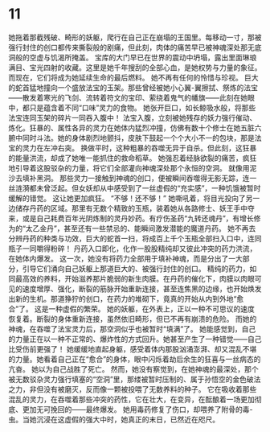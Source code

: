 # 11
她拖着那截残破、畸形的妖躯，爬行在自己正在崩塌的王国里。每移动一寸，那被强行封住的创口都传来撕裂般的剧痛，但此刻，肉体的痛苦早已被神魂深处那无底洞般的空虚与饥渴所掩盖。
宝库的大门早已在世界的震动中坍塌，露出里面琳琅满目、宝光四射的收藏。这里是她千年搜刮的全部心血，是她权势与力量的象征。而现在，它们将成为她延续生命的最后燃料。
她不再有任何的怜惜与珍视。
巨大的蛇首猛地撞向一个盛放法宝的玉架。那些曾经被她小心翼-翼擦拭、祭炼的法宝——散发着寒光的飞剑、流转着符文的宝印、萦绕着鬼气的幡旗——此刻在她眼中，都只是蕴含着不同“口味”灵力的食物。
她张开巨口，如长鲸吸水般，将那些法宝连同玉架的碎片一同吞入腹中！
法宝入腹，立刻被她残存的妖力强行催动、炼化。狂暴的、属性各异的灵力在她体内猛烈冲撞，仿佛有数十个修士在她五脏六腑中同时斗法。她的身体剧烈地颤抖，皮肤下鼓起一个个大小不一的包块，那是法宝的灵力在左冲右突。
换做平时，这种粗暴的吞噬无异于自杀。但此刻，这狂暴的能量洪流，却成了她唯一能抓住的救命稻草。
她强忍着经脉欲裂的痛苦，疯狂地引导着这股驳杂的力量，将它们全部灌向神魂深处那个永恒的空洞。
就像用泥沙去填补黑洞。
那些灵力一接触到神魂的创口，便被瞬间吞噬得无影无踪，连一丝涟漪都未曾泛起。但女妖却从中感受到了一丝虚假的“充实感”，一种饥饿被暂时缓解的错觉。
这让她更加疯狂。
“不够！还不够！”
她嘶吼着，将目光投向了另一边储存丹药的区域。那里有无数个精致的玉瓶，装着她从各路修士、妖王手中夺来，或是自己耗费百年光阴炼制的灵丹妙药。有疗伤圣药“九转还魂丹”，有增长修为的“太乙金丹”，甚至还有一些禁忌的、能瞬间激发潜能的魔道丹药。
她不再去分辨丹药的种类与功效，巨大的蛇首一扫，将成百上千个玉瓶全部扫入口中，连同瓶子一同嚼得粉碎！
丹药入口即化，化作一股股精纯却又彼此冲突的药力洪流，在她体内爆发。
这一次，她没有将药力全部用于填补神魂，而是分出了一大部分，引导它们涌向自己妖躯上那道巨大的、被强行封住的创口。
精纯的药力，如同最高效的养料，开始滋养那片脆弱的新生肉膜。在丹药的催化下，肉膜以肉眼可见的速度增厚、强化，断裂的筋脉开始重新连接，甚至连焦黑的边缘，也开始焕发出新的生机。那道狰狞的创口，在药力的堆砌下，竟真的开始从内到外地“愈合”了。
这是一种虚假的繁荣。
她的妖躯，在外表上，正以一种不可思议的速度恢复着。断裂的身体重新连接，虽然依旧畸形，但已不再有崩溃的危险。
而她的神魂，在吞噬了法宝灵力后，那空洞似乎也被暂时“填满”了。
她能感觉到，自己的力量正在以一种不正常的、爆炸性的方式回升。她甚至产生了一种错觉——自己比受伤前更强了！
她缓缓地直起身躯，感受着体内那股汹涌澎湃、却又混乱不堪的力量。她看着自己正在“愈合”的身体，眼中闪烁着劫后余生的狂喜与一丝病态的亢奋。
她以为自己战胜了死亡。
然而，她没有察觉到，在她神魂的最深处，那个被无数驳杂灵力强行填塞的“空洞”里，那缕被暂时压制的、属于孙悟空的金色破法之力，非但没有被磨灭，反而像一颗被投喂了无数养料的种子。
它在吸收着那些混乱的灵力，在吞噬着那些冲突的药性，它在壮大，在变异，在酝酿着一场更加彻底、更加无可挽回的——最终爆发。
她用毒药修复了伤口，却喂养了附骨的毒-虫。当她沉浸在这虚假的强大中时，她真正的末日，已然近在咫尺。
